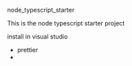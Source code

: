 node_typescript_starter

This is the node typescript starter project

install in visual studio
- prettier
- 